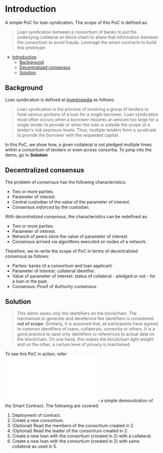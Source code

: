 # Introduction

A simple PoC for loan syndication. The scope of this PoC is defined as:

> Loan syndication between a consortium of banks to put the underlying collateral on block-chain to share that information between the consortium to avoid frauds. Leverage the smart contracts to build this prototype.

- [Introduction](#introduction)
  - [Background](#background)
  - [Decentralized consensus](#decentralized-consensus)
  - [Solution](#solution)

## Background

Loan syndication is defined at [Investopedia](https://www.investopedia.com/terms/l/loansyndication.asp) as follows:

>Loan syndication is the process of involving a group of lenders to fund various portions of a loan for a single borrower. Loan syndication most often occurs when a borrower requires an amount too large for a single lender to provide or when the loan is outside the scope of a lender's risk exposure levels. Thus, multiple lenders form a syndicate to provide the borrower with the requested capital.

In this PoC, we show how, a given collateral is not pledged multiple times within a consortium of lenders or even across consortia. To jump into the demo, go to **Solution**.

## Decentralized consensus

The problem of _consensus_ has the following characteristics:

- Two or more parties.
- Parameter of interest.
- Central custodian of the value of the parameter of interest.
- Consensus _enforced_ by the custodian.

With _decentralized consensus_, the characteristics can be redefined as:

- Two or more parties.
- Parameter of interest.
- Network of peers store the value of parameter of interest.
- Consensus arrived via algorithms executed on nodes of a network.

Therefore, we re-write the scope of PoC in terms of decentralized consensus as follows:

- Parties: banks of a consortium and loan applicant.
- Parameter of interest: collateral identifier.
- Value of parameter of interest: status of collateral - pledged or not - for a loan in the past.
- Consensus: Proof of Authority consensus.

## Solution

> This demo saves _only_ the identifiers on the blockchain. The mechanism to generate and derefernce the identifiers is considered **out of scope**. Similarly, it is assumed that, all participants have agreed to common identifiers of loans, collaterals, consortia or others. It is a good practice to save only identifiers or references to actual data on the blockchain. On one hand, this makes the blockchain _light weight_ and on the other, a certain level of privacy is maintained.

To see this PoC in action, refer ![Quick start](doc/quickstart.md) - a simple demonstration of the Smart Contract. The following are covered:

1. Deployment of contract.
2. Create a new consortium.
3. (Optional) Read the members of the consortium created in 2.
4. (Optional) Read the leader of the consortium created in 2.
5. Create a new loan with the consortium (created in 2) with a collateral.
6. Create a new loan with the consortium (created in 2) with same collateral as used in 5.